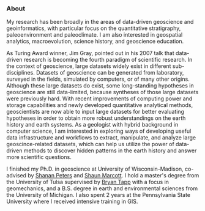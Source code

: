 
### About

My research has been broadly in the areas of data-driven geoscience and geoinformatics, with particular focus on the quantitative stratigraphy, paleoenvironment and paleoclimate. I am also interested in geospatial analytics, macroevolution, science history, and geoscience education.

As Turing Award winner, Jim Gray, pointed out in his 2007 talk that data-driven research is becoming the fourth paradigm of scientific research. In the context of geoscience, large datasets widely exist in different sub-disciplines. Datasets of geoscience can be generated from laboratory, surveyed in the fields, simulated by computers, or of many other origins. Although these large datasets do exist, some long-standing hypotheses in geoscience are still data-limited, because syntheses of those large datasets were previously hard. With recent improvements of computing power and storage capabilities and newly developed quantitative analytical methods, geoscientists are now able to input large datasets for better evaluating hypotheses in order to obtain more robust understandings on the earth history and earth systems. As a geologist with hybrid background in computer science, I am interested in exploring ways of developing useful data infrastructure and workflows to extract, manipulate, and analyze large geoscince-related datasets, which can help us utilize the power of data-driven methods to discover hidden patterns in the earth history and answer more scientific questions.

I finished my Ph.D. in geoscience at University of Wisconsin-Madison, co-advised by [Shanan Peters](http://strata.geology.wisc.edu/) and [Shaun Marcott](https://geoscience.wisc.edu/people/marcott-shaun/). I hold a master's degree from the University of Tulsa supervised by [Bryan Tapp](https://faculty.utulsa.edu/faculty/bryan-tapp/) with a focus in geomechanics, and a B.S. degree in earth and environmental sciences from the University of Michigan. I also spent 2 years at the Pennsylvania State University where I received intensive training in GIS.
